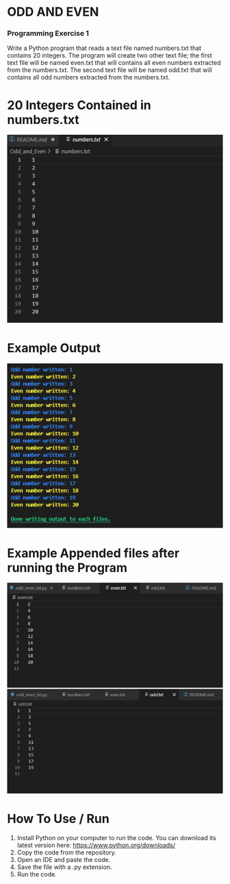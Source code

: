# ODD AND EVEN
### Programming Exercise 1

Write a Python program that reads a text file named numbers.txt that contains 20 integers. The program will create two other text file; the first text file will be named even.txt that will contains all even numbers extracted from the numbers.txt. The second text file will be named odd.txt that will contains all odd numbers extracted from the numbers.txt.

# 20 Integers Contained in numbers.txt
![](O&E/p1_exp_num.PNG)

# Example Output

![](O&E/p1_exp_opt.PNG)

# Example Appended files after running the Program
![](O&E/p1_exp_even.PNG) ![](O&E/p1_exp_odd.PNG)
# How To Use / Run
1. Install Python on your computer to run the code. You can download its latest version here: https://www.python.org/downloads/ 
2. Copy the code from the repository. 
3. Open an IDE and paste the code. 
4. Save the file with a .py extension. 
5. Run the code. 
